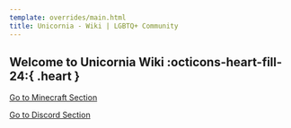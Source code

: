 ```yaml
---
template: overrides/main.html
title: Unicornia - Wiki | LGBTQ+ Community
---
```


## Welcome to Unicornia Wiki :octicons-heart-fill-24:{ .heart }


[Go to Minecraft Section](/minecraft)

[Go to Discord Section](/discord)